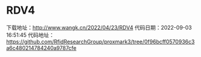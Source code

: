 # RDV4
下载地址：http://www.wangk.cn/2022/04/23/RDV4
代码日期：2022-09-03 16:51:45
代码地址：https://github.com/RfidResearchGroup/proxmark3/tree/0f96bcff0570936c3a6c480214784240a9787cfe
